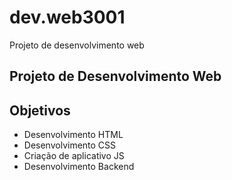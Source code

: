 # dev.web3001
Projeto de desenvolvimento web

## Projeto de Desenvolvimento Web

## Objetivos

- Desenvolvimento HTML
- Desenvolvimento CSS
- Criação de aplicativo JS
- Desenvolvimento Backend
